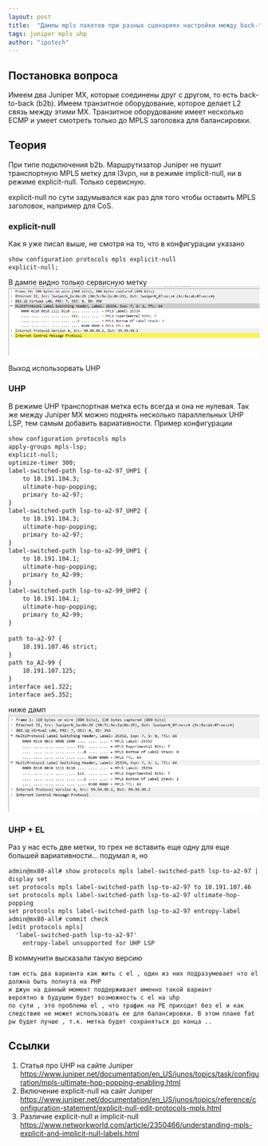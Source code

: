```yaml
---
layout: post
title:  "Дампы mpls пакетов при разных сценариях настройки между back-to-back маршрутизаторами Juniper MX"
tags: juniper mpls uhp
author: "ipotech"
---
```

## Постановка вопроса
Имеем два Juniper MX, которые соединены друг с другом, то есть back-to-back (b2b).
Имеем транзитное оборудование, которое делает L2 связь между этими MX.
Транзитное оборудование имеет несколько ECMP и умеет смотреть только до MPLS заголовка для балансировки.

## Теория
При типе подключения b2b. Маршрутизатор Juniper не пушит транспортную MPLS метку для l3vpn, ни в режиме implicit-null, ни в режиме explicit-null. Только сервисную.

explicit-null по сути задумывался как раз для того чтобы оставить MPLS заголовок, например для CoS.

### explicit-null
Как я уже писал выше, не смотря на то, что в конфигурации указано
```
show configuration protocols mpls explicit-null
explicit-null;
```
В дампе видно только сервисную метку
![explicit-php](/images/explicit-b2b-php.png)

Выход использорвать UHP
### UHP
В режиме UHP транспортная метка есть всегда и она не нулевая.
Так же между Juniper MX можно поднять несколько параллельных UHP LSP, тем самым добавить вариативности.
Пример конфигурации
```
show configuration protocols mpls
apply-groups mpls-lsp;
explicit-null;
optimize-timer 300;
label-switched-path lsp-to-a2-97_UHP1 {
    to 10.191.104.3;
    ultimate-hop-popping;
    primary to-a2-97;
}
label-switched-path lsp-to-a2-97_UHP2 {
    to 10.191.104.3;
    ultimate-hop-popping;
    primary to-a2-97;
}
label-switched-path lsp-to-a2-99_UHP1 {
    to 10.191.104.1;
    ultimate-hop-popping;
    primary to_A2-99;
}
label-switched-path lsp-to-a2-99_UHP2 {
    to 10.191.104.1;
    ultimate-hop-popping;
    primary to_A2-99;
}

path to-a2-97 {
    10.191.107.46 strict;
}
path to_A2-99 {
    10.191.107.125;
}
interface ae1.322;
interface ae5.352;
```

ниже дамп
![explicit-uhp](/images/uhp-b2b.png)
### UHP + EL
Раз у нас есть две метки, то грех не вставить еще одну для еще большей вариативности... подумал я, но
```
admin@mx80-all# show protocols mpls label-switched-path lsp-to-a2-97 | display set
set protocols mpls label-switched-path lsp-to-a2-97 to 10.191.107.46
set protocols mpls label-switched-path lsp-to-a2-97 ultimate-hop-popping
set protocols mpls label-switched-path lsp-to-a2-97 entropy-label
admin@mx80-all# commit check
[edit protocols mpls]
  'label-switched-path lsp-to-a2-97'
    entropy-label unsupported for UHP LSP
```
В коммунити высказали такую версию
```
там есть два варианта как жить с el , один из них подразумевает что el должна быть попнута на PHP
и джун на данный момент поддерживает именно такой вариант
вероятно в будущем будет возможность с el на uhp
по сути , это проблема el , что трафик на PE приходит без el и как следствие не может использовать ее для балансировки. В этом плане fat pw будет лучше , т.к. метка будет сохраняться до конца ..
```

## Ссылки
1. Статья про UHP на сайте Juniper https://www.juniper.net/documentation/en_US/junos/topics/task/configuration/mpls-ultimate-hop-popping-enabling.html
2. Включение explicit-null на сайт Juniper https://www.juniper.net/documentation/en_US/junos/topics/reference/configuration-statement/explicit-null-edit-protocols-mpls.html
3. Различие explicit-null и implicit-null https://www.networkworld.com/article/2350466/understanding-mpls-explicit-and-implicit-null-labels.html
